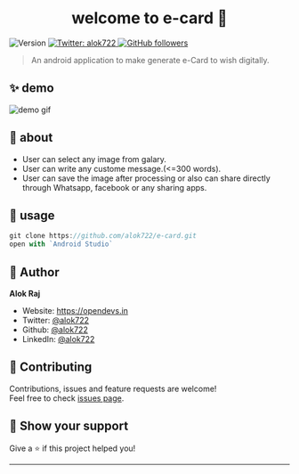 <h1 align="center">welcome to e-card 👋</h1>
<p>
  <img alt="Version" src="https://img.shields.io/badge/version-1.0.0-blue.svg?cacheSeconds=2592000" />
  <a href="https://twitter.com/alok722" target="_blank">
    <img alt="Twitter: alok722" src="https://img.shields.io/twitter/follow/alok722.svg?style=social" />
  </a>
  <a href="https://github.com/alok722" target="_blank">
    <img alt="GitHub followers" src="https://img.shields.io/github/followers/alok722?style=social">                                       
  </a>
</p>

> An android application to make generate e-Card to wish digitally.

## ✨ demo

![demo gif](gif/ecard.gif)

## 📜 about
* User can select any image from galary.
* User can write any custome message.(<=300 words).
* User can save the image after processing or also can share directly through Whatsapp, facebook or any sharing apps.

## 🧾 usage

```js
git clone https://github.com/alok722/e-card.git
open with `Android Studio`
```

## 👤 Author

 **Alok Raj**

* Website: https://opendevs.in
* Twitter: [@alok722](https://twitter.com/alok722)
* Github: [@alok722](https://github.com/alok722)
* LinkedIn: [@alok722](https://linkedin.com/in/alok722)

## 🤝 Contributing

Contributions, issues and feature requests are welcome!<br />Feel free to check [issues page](https://github.com/alok722/e-card/issues). 

## 🙌 Show your support

Give a ⭐️ if this project helped you!

***

